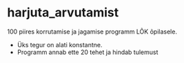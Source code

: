 # harjuta_arvutamist
100 piires korrutamise ja jagamise programm LÕK õpilasele.

* Üks tegur on alati konstantne.
* Programm annab ette 20 tehet ja hindab tulemust
